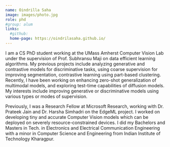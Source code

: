 ```yaml
---
name: Oindrilla Saha
image: images/photo.jpg
role: phd
#group: alum
links:
  #github:
  home-page: https://oindrilasaha.github.io/
---
```


I am a CS PhD student working at the UMass Amherst Computer Vision Lab under the supervision of Prof. Subhransu Maji on data efficient learning algorithms. My previous projects include analyzing generative and contrastive models for discriminative tasks, using coarse supervision for improving segmentation, contrastive learning using part-based clustering. Recently, I have been working on enhancing zero-shot generalization of multimodal models, and exploring test-time capabilities of diffusion models. My interests include improving generative or discriminative models using various types or modes of supervision.

Previously, I was a Research Fellow at Microsoft Research, working with Dr. Prateek Jain and Dr. Harsha Simhadri on the EdgeML project. I worked on developing tiny and accurate Computer Vision models which can be deployed on severely resource-constrained devices. I did my Bachelors and Masters in Tech. in Electronics and Electrical Communication Engineering with a minor in Computer Science and Engineering from Indian Institute of Technology Kharagpur.
